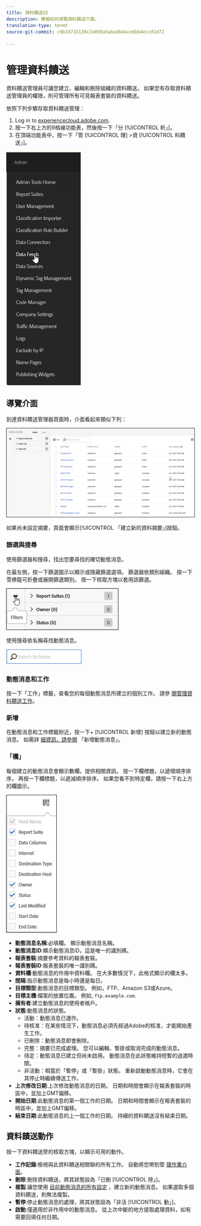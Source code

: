 ```yaml
---
title: 資料饋送UI
description: 瞭解如何導覽資料饋送介面。
translation-type: tm+mt
source-git-commit: c9b3471b138c2e056a5abadb4ace6bb4eccd1d72

---
```



# 管理資料饋送

資料饋送管理員可讓您建立、編輯和刪除組織的資料饋送。 如果您有存取資料饋送管理員的權限，則可管理所有可見報表套裝的資料饋送。

依照下列步驟存取資料饋送管理：

1. Log in to [experiencecloud.adobe.com](https://experiencecloud.adobe.com).
2. 按一下右上方的9格線功能表，然後按一下「分 [!UICONTROL 析」]。
3. 在頂端功能表中，按一下「管 [!UICONTROL 理] &gt;資 [!UICONTROL 料饋送」]。

![資料饋送功能表](assets/AdminMenu.png)

## 導覽介面

到達資料饋送管理器頁面時，介面看起來類似下列：

![資料饋送](assets/feeds.png)

如果尚未設定摘要，頁面會顯示[!UICONTROL 「建立新的資料摘要」]按鈕。

### 篩選與搜尋

使用篩選器和搜尋，找出您要尋找的確切動態消息。

在最左側，按一下篩選圖示以顯示或隱藏篩選選項。 篩選器依類別組織。 按一下雪佛龍可折疊或展開篩選類別。 按一下核取方塊以套用該篩選。

![篩選](assets/filters.jpg)

使用搜尋依名稱尋找動態消息。

![搜尋](assets/search.jpg)

### 動態消息和工作

按一下「工作」標籤，查看您的每個動態消息所建立的個別工作。 請參 [閱管理資料饋送工作](df-manage-jobs.md)。

### 新增

在動態消息和工作標籤附近，按一下+ [!UICONTROL 新增] 按鈕以建立新的動態消息。 如需詳 [細資訊，請參閱](create-feed.md) 「新增動態消息」。

### 「欄」

每個建立的動態消息會顯示數欄，提供相關資訊。 按一下欄標題，以遞增順序排序。 再按一下欄標題，以遞減順序排序。 如果您看不到特定欄，請按一下右上方的欄圖示。

![「列」表徵圖](assets/cols.jpg)

* **動態消息名稱**:必填欄。 顯示動態消息名稱。
* **動態消息ID**:顯示動態消息ID，這是唯一的識別碼。
* **報表套裝**:摘要參考資料的報表套裝。
* **報表套裝ID**:報表套裝的唯一識別碼。
* **資料欄**:動態消息的作用中資料欄。 在大多數情況下，此格式顯示的欄太多。
* **間隔**:指示動態消息是每小時還是每日。
* **目標類型**:動態消息的目標類型。 例如，FTP、Amazon S3或Azure。
* **目標主機**:檔案的放置位置。 例如, `ftp.example.com`.
* **擁有者**:建立動態消息的使用者帳戶。
* **狀態**:動態消息的狀態。
   * 活動：動態消息已運作。
   * 待核准：在某些情況下，動態消息必須先經過Adobe的核准，才能開始產生工作。
   * 已刪除：動態消息即會刪除。
   * 完整：摘要已完成處理。 您可以編輯、暫掛或取消完成的動態消息。
   * 待定：動態消息已建立但尚未啟用。 動態消息在此狀態維持短暫的過渡時間。
   * 非活動：相當於「暫停」或「暫掛」狀態。 重新啟動動態消息時，它會在其停止時繼續傳送工作。
* **上次修改日期**:上次修改動態消息的日期。 日期和時間會顯示在報表套裝的時區中，並加上GMT偏移。
* **開始日期**:此動態消息的第一個工作的日期。 日期和時間會顯示在報表套裝的時區中，並加上GMT偏移。
* **結束日期**:此動態消息的上一個工作的日期。 持續的資料饋送沒有結束日期。

## 資料饋送動作

按一下資料饋送旁的核取方塊，以顯示可用的動作。

* **工作記錄**:檢視與此資料饋送相關聯的所有工作。 自動將您帶到管 [理作業介面](df-manage-jobs.md)。
* **刪除**:刪除資料饋送，將其狀態設為「已刪 [!UICONTROL 除」]。
* **複製**:讓您使用 [目前動態消息的所有設定](create-feed.md) ，建立新的動態消息。 如果選取多個資料饋送，則無法複製。
* **暫停**:停止動態消息的處理，將其狀態設為「非活 [!UICONTROL 動」]。
* **啟動**:僅適用於非作用中的動態消息。 從上次中斷的地方提取處理資料，如有需要回填任何日期。

